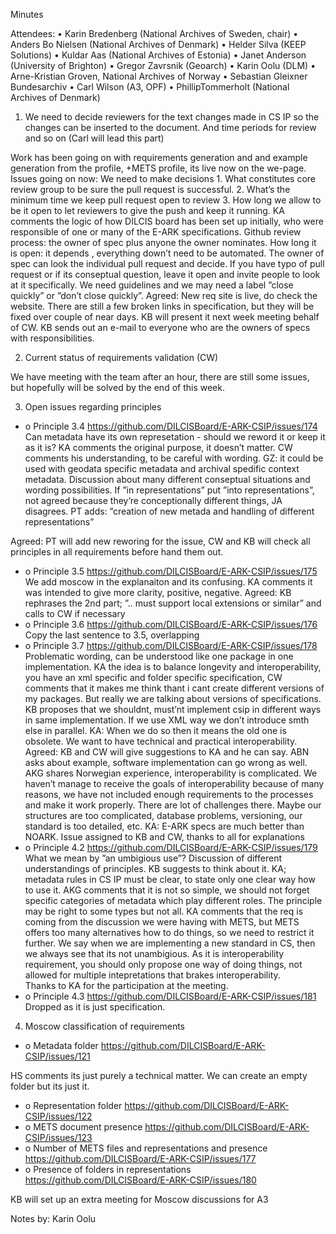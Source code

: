 Minutes

Attendees: 
•	Karin Bredenberg (National Archives of Sweden, chair)
•	Anders Bo Nielsen (National Archives of Denmark)
•	Helder Silva (KEEP Solutions)
•	Kuldar Aas (National Archives of Estonia)
•	Janet Anderson (University of Brighton)
•	Gregor Zavrsnik (Geoarch)
•	Karin Oolu (DLM)
•	Arne-Kristian Groven, National Archives of Norway
•	Sebastian Gleixner Bundesarchiv 
•	Carl Wilson (A3, OPF)
•	PhillipTommerholt (National Archives of Denmark)


1.	We need to decide reviewers for the text changes made in CS IP so the changes can be inserted to the document. And time periods for review and so on (Carl will lead this part) 

Work has been going on with requirements generation and and example generation from the profile, +METS profile,  its live now on the we-page. Issues going on now:  We need to make decisions 1.  What constitutes core review group to be sure the pull request is successful. 2. What’s the minimum time we keep pull request open to review 3. How long we allow to be it open to let reviewers to give the push and keep it running. 
KA comments the logic of how DILCIS board has been set up initially, who were responsible of one or many of the E-ARK specifications. Github review process: the owner of spec plus anyone the owner nominates. How long it is open: it depends , everything down’t need to be automated. The owner of spec can look the individual pull request and decide. If you have typo of pull request or if its conseptual question, leave it open and invite people to look at it specifically. We need guidelines and we may need a label ”close quickly” or ”don’t close quickly”. 
Agreed: New req site is live, do check the website. There are still a few broken links in specification, but they will be fixed over couple of near days. KB will present it next week meeting behalf of CW. 
KB sends out an e-mail to everyone who are the owners of specs with responsibilities. 

2.	Current status of  requirements validation (CW)

We have meeting with the team after an hour, there are still some issues, but hopefully will be solved by the end of this week. 

3.	Open issues regarding principles
- o	Principle 3.4 https://github.com/DILCISBoard/E-ARK-CSIP/issues/174
Can metadata have its own represetation - should we reword  it or keep it as it is? KA comments the original purpose, it doesn’t matter. CW comments his understanding, to be careful with wording. GZ: it could be used with geodata specific metadata and archival spedific context metadata. Discussion about many different conseptual situations and wording possibilities. If  ”in representations” put ”into representations”, not agreed because they’re conceptionally different things,  JA disagrees. PT adds: ”creation of new metada and handling of different representations”

Agreed: PT will add new reworing for  the issue, CW and KB will check all principles in all requirements before hand them out.  
- o	Principle 3.5 https://github.com/DILCISBoard/E-ARK-CSIP/issues/175
We add moscow in the explanaiton and its confusing. KA comments it was intended to give more clarity, positive, negative. 
Agreed: KB rephrases the 2nd part; ”.. must support local extensions or similar” and calls to CW if necessary
- o	Principle 3.6 https://github.com/DILCISBoard/E-ARK-CSIP/issues/176
Copy the last sentence to 3.5, overlapping 
- o	Principle 3.7 https://github.com/DILCISBoard/E-ARK-CSIP/issues/178
Problematic wording, can be understood like one package in one implementation. KA the idea is to balance longevity and interoperability, you have an xml specific and folder specific specification, CW comments that it makes me think thant i cant create different versions of my packages. But really we are talking about versions of specifications.  KB proposes that we shouldnt, must’nt implement csip in different ways in same implementation. If we use XML way we don’t introduce smth else in parallel. KA: When we do so then it means the old one is obsolete. We want to have technical and practical interoperability.
Agreed: KB and CW will give suggestions to KA and he can say. 
ABN asks about example, software implementation can go wrong as well.  AKG shares Norwegian experience, interoperability is complicated. We haven’t manage to receive the goals of interoperability because of many reasons, we have not included enough requirements to the processes and make it work properly. There are lot of challenges there. Maybe our structures are too complicated, database problems, versioning, our standard is too detailed, etc. KA: E-ARK specs are much better than NOARK. 
Issue assigned to KB and CW, thanks to all for explanations
- o	Principle 4.2 https://github.com/DILCISBoard/E-ARK-CSIP/issues/179
What we mean by ”an umbigious use”? Discussion of different understandings of principles.  KB suggests to think about it. KA; metadata rules in CS IP must be clear, to state only one clear way how to use it.
AKG comments that it is not so simple, we should not forget specific categories of metadata which play different roles. The principle may be right to some types but not all. 
KA comments that the req is coming from the discussion we were having with METS, but METS offers too many alternatives how to do things, so we need to restrict it further. We say when we are implementing a new standard  in CS, then we always see that its not unambigious. As it is interoperability  requirement,  you should only propose one way of doing things, not allowed for multiple intepretations that brakes interoperability.   
Thanks to KA for the participation at the meeting. 
- o	Principle 4.3 https://github.com/DILCISBoard/E-ARK-CSIP/issues/181
Dropped as it is just specification.

4.	Moscow classification of requirements
- o	Metadata folder https://github.com/DILCISBoard/E-ARK-CSIP/issues/121

HS comments its just purely a technical matter. We can create an empty folder but its just it.
- o	Representation folder https://github.com/DILCISBoard/E-ARK-CSIP/issues/122
- o	METS document presence https://github.com/DILCISBoard/E-ARK-CSIP/issues/123
- o	Number of METS files and representations and presence https://github.com/DILCISBoard/E-ARK-CSIP/issues/177
- o	Presence of folders in representations https://github.com/DILCISBoard/E-ARK-CSIP/issues/180
 
KB will set up an extra meeting for Moscow discussions for A3 

Notes by: Karin Oolu
